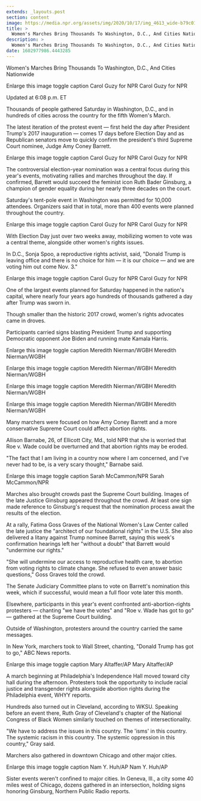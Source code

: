 ```yaml
--- 
extends: _layouts.post 
section: content 
image: https://media.npr.org/assets/img/2020/10/17/img_4613_wide-b79c0181c865a0bccf5a7dfff27b6078df0f755f.jpg?s=1400 
title: > 
  Women's Marches Bring Thousands To Washington, D.C., And Cities Nationwide 
description: > 
  Women's Marches Bring Thousands To Washington, D.C., And Cities NationwideEnlarge this image toggle caption Carol Guzy for NPR Carol Guzy for NPRUpdated at 6:08 p.m.Enlarge this image toggle caption Carol Guzy for NPR Carol Guzy for NPRThe controversial election-year nomination was a central focus during this year's events, motivating rallies and marches throughout the day.Enlarge this image toggle caption Meredith Nierman/WGBH Meredith Nierman/WGBHEnlarge this image toggle caption Meredith Nierman/WGBH Meredith Nierman/WGBHEnlarge this image toggle caption Meredith Nierman/WGBH Meredith Nierman/WGBHEnlarge this image toggle caption Meredith Nierman/WGBH Meredith Nierman/WGBHMany marchers were focused on how Amy Coney Barrett and a more conservative Supreme Court could affect abortion rights.Enlarge this image toggle caption Sarah McCammon/NPR Sarah McCammon/NPRMarches also brought crowds past the Supreme Court building.Enlarge this image toggle caption Nam Y. Huh/AP Nam Y. Huh/APSister events weren't confined to major cities. 
date: 1602977986.4443285 
--- 
```

Women's Marches Bring Thousands To Washington, D.C., And Cities Nationwide

Enlarge this image toggle caption Carol Guzy for NPR Carol Guzy for NPR

Updated at 6:08 p.m. ET

Thousands of people gathered Saturday in Washington, D.C., and in hundreds of cities across the country for the fifth Women's March.

The latest iteration of the protest event — first held the day after President Trump's 2017 inauguration — comes 17 days before Election Day and as Republican senators move to quickly confirm the president's third Supreme Court nominee, Judge Amy Coney Barrett.

Enlarge this image toggle caption Carol Guzy for NPR Carol Guzy for NPR

The controversial election-year nomination was a central focus during this year's events, motivating rallies and marches throughout the day. If confirmed, Barrett would succeed the feminist icon Ruth Bader Ginsburg, a champion of gender equality during her nearly three decades on the court.

Saturday's tent-pole event in Washington was permitted for 10,000 attendees. Organizers said that in total, more than 400 events were planned throughout the country.

Enlarge this image toggle caption Carol Guzy for NPR Carol Guzy for NPR

With Election Day just over two weeks away, mobilizing women to vote was a central theme, alongside other women's rights issues.

In D.C., Sonja Spoo, a reproductive rights activist, said, "Donald Trump is leaving office and there is no choice for him — it is our choice — and we are voting him out come Nov. 3."

Enlarge this image toggle caption Carol Guzy for NPR Carol Guzy for NPR

One of the largest events planned for Saturday happened in the nation's capital, where nearly four years ago hundreds of thousands gathered a day after Trump was sworn in.

Though smaller than the historic 2017 crowd, women's rights advocates came in droves.

Participants carried signs blasting President Trump and supporting Democratic opponent Joe Biden and running mate Kamala Harris.

Enlarge this image toggle caption Meredith Nierman/WGBH Meredith Nierman/WGBH

Enlarge this image toggle caption Meredith Nierman/WGBH Meredith Nierman/WGBH

Enlarge this image toggle caption Meredith Nierman/WGBH Meredith Nierman/WGBH

Enlarge this image toggle caption Meredith Nierman/WGBH Meredith Nierman/WGBH

Many marchers were focused on how Amy Coney Barrett and a more conservative Supreme Court could affect abortion rights.

Allison Barnabe, 26, of Ellicott City, Md., told NPR that she is worried that Roe v. Wade could be overturned and that abortion rights may be eroded.

"The fact that I am living in a country now where I am concerned, and I've never had to be, is a very scary thought," Barnabe said.

Enlarge this image toggle caption Sarah McCammon/NPR Sarah McCammon/NPR

Marches also brought crowds past the Supreme Court building. Images of the late Justice Ginsburg appeared throughout the crowd. At least one sign made reference to Ginsburg's request that the nomination process await the results of the election.

At a rally, Fatima Goss Graves of the National Women's Law Center called the late justice the "architect of our foundational rights" in the U.S. She also delivered a litany against Trump nominee Barrett, saying this week's confirmation hearings left her "without a doubt" that Barrett would "undermine our rights."

"She will undermine our access to reproductive health care, to abortion from voting rights to climate change. She refused to even answer basic questions," Goss Graves told the crowd.

The Senate Judiciary Committee plans to vote on Barrett's nomination this week, which if successful, would mean a full floor vote later this month.

Elsewhere, participants in this year's event confronted anti-abortion-rights protesters — chanting "we have the votes" and "Roe v. Wade has got to go" — gathered at the Supreme Court building.

Outside of Washington, protesters around the country carried the same messages.

In New York, marchers took to Wall Street, chanting, "Donald Trump has got to go," ABC News reports.

Enlarge this image toggle caption Mary Altaffer/AP Mary Altaffer/AP

A march beginning at Philadelphia's Independence Hall moved toward city hall during the afternoon. Protesters took the opportunity to include racial justice and transgender rights alongside abortion rights during the Philadelphia event, WHYY reports.

Hundreds also turned out in Cleveland, according to WKSU. Speaking before an event there, Ruth Gray of Cleveland's chapter of the National Congress of Black Women similarly touched on themes of intersectionality.

"We have to address the issues in this country. The 'isms' in this country. The systemic racism in this country. The systemic oppression in this country," Gray said.

Marchers also gathered in downtown Chicago and other major cities.

Enlarge this image toggle caption Nam Y. Huh/AP Nam Y. Huh/AP

Sister events weren't confined to major cities. In Geneva, Ill., a city some 40 miles west of Chicago, dozens gathered in an intersection, holding signs honoring Ginsburg, Northern Public Radio reports.